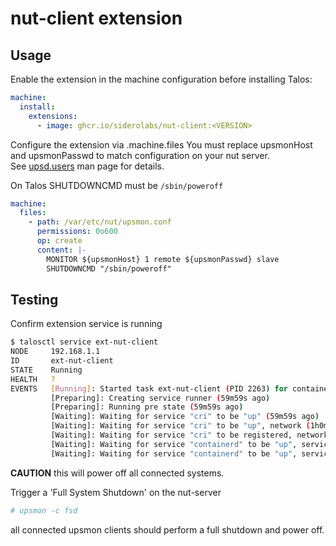 # nut-client extension

## Usage

Enable the extension in the machine configuration before installing Talos:

```yaml
machine:
  install:
    extensions:
      - image: ghcr.io/siderolabs/nut-client:<VERSION>
```

Configure the extension via .machine.files 
You must replace upsmonHost and upsmonPasswd to match configuration on your nut server.  
See [upsd.users](https://networkupstools.org/docs/man/upsd.users.html) man page for details.


On Talos SHUTDOWNCMD must be `/sbin/poweroff`

```yaml
machine:
  files:
    - path: /var/etc/nut/upsmon.conf
      permissions: 0o600
      op: create
      content: |-
        MONITOR ${upsmonHost} 1 remote ${upsmonPasswd} slave
        SHUTDOWNCMD "/sbin/poweroff"

```

## Testing

Confirm extension service is running

```bash
$ talosctl service ext-nut-client
NODE     192.168.1.1
ID       ext-nut-client
STATE    Running
HEALTH   ?
EVENTS   [Running]: Started task ext-nut-client (PID 2263) for container ext-nut-client (59m59s ago)
         [Preparing]: Creating service runner (59m59s ago)
         [Preparing]: Running pre state (59m59s ago)
         [Waiting]: Waiting for service "cri" to be "up" (59m59s ago)
         [Waiting]: Waiting for service "cri" to be "up", network (1h0m0s ago)
         [Waiting]: Waiting for service "cri" to be registered, network (1h0m1s ago)
         [Waiting]: Waiting for service "containerd" to be "up", service "cri" to be registered, network (1h0m2s ago)
         [Waiting]: Waiting for service "containerd" to be "up", service "cri" to be "up", network (1h0m3s ago)
```

**CAUTION** this will power off all connected systems.

Trigger a 'Full System Shutdown' on the nut-server

```bash
# upsmon -c fsd
```

all connected upsmon clients should perform a full shutdown and power off.
